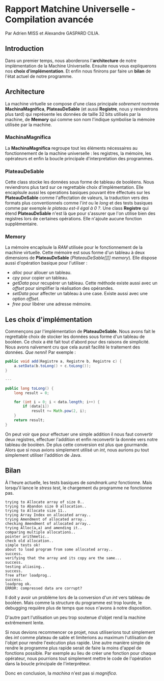 # Rapport Matchine Universelle - Compilation avancée

Par Adrien MISS et Alexandre GASPARD CILIA.

## Introduction

Dans un premier temps, nous aborderons l'__architecture__ de notre implémentation de la Machine Universelle. Ensuite nous vous expliquerons nos __choix d'implémentation__. Et enfin nous finirons par faire un __bilan__ de l'état actuel de notre programme.


## Architecture

La machine virtuelle se compose d'une class principale *sobrement* nommée  __MachinaMagnifica__, __PlateauDeSable__ (et aussi __Registre__, nous y reviendrons plus tard) qui représente les données de taille 32 bits utilisés par la machine, de __Memory__ qui comme son nom l'indique symbolise la mémoire utilisée par la machine.

### MachinaMagnifica

La __MachinaMagnifica__ regroupe tout les éléments nécessaires au fonctionnement de la machine universelle : les registres, la mémoire, les opérateurs et enfin la boucle principale d'interpretation des programmes.

### PlateauDeSable

Cette class stocke les données sous forme de tableau de booléens. Nous reviendrons plus tard sur ce regrettable choix d'implémentation. Elle encaplsule aussi les operations basiques pouvant être éffectués sur les __PlateauDeSable__ comme l'affectation de valeurs, la traduction vers des formats plus conventionnels comme l'*int* ou le *long* et des tests basiques comme par exemple *le plateau est-il égal à 0 ?*. Une class __Registre__ qui étend __PlateauDeSable__ n'est là que pour s'assurer que l'on utilise bien des registres lors de certaines opérations. Elle n'ajoute aucune fonction supplémentaire.

### Memory

La mémoire encaplsule la *RAM* utilisée pour le fonctionnement de la machine virtuelle. Cette mémoire est sous forme d'un tableau à deux dimensions de __PlateauDeSable__ (*PlateauDeSable[][] memory*). Elle dispose aussi d'opération basique pour l'utiliser :
 + *alloc* pour allouer un tableau.
 + *cpy* pour copier un tableau.
 + *getData* pour recupérer un tableau. Cette méthode existe aussi avec un *offset* pour simplifier la réalisation des opérandes.
 + *setData* pour affecter un tableau à une case. Existe aussi avec une option *offset*.
 + *free* pour libérer une adresse mémoire.

## Les choix d'implémentation

Commençons par l'implémentation de __PlateauDeSable__. Nous avons fait le regrettable choix de stocker les données sous forme d'un tableau de booléen. Ce choix a été fait tout d'abord pour des raisons de simplicité. Nous avons naïvement cru que cela aurait facilité le traitement des données. *Que nenni*! Par exemple :
```java
public void add(Registre a, Registre b, Registre c) {
	a.setData(b.toLong() + c.toLong());
}

---

public long toLong() {
	long result = 0;

	for (int i = 0; i < data.length; i++) {
		if (data[i])
			result += Math.pow(2, i);
	}
	return result;
}
```
On peut voir que pour effectuer une simple addition il nous faut convertir deux registres, effectuer l'addition et enfin reconvertir la donnée vers notre tableau de booléen. De plus cette conversion est plus que gourmande. Alors que si nous avions simplement utilisé un *int*, nous aurions pu tout simplement utiliser l'addition de Java.

## Bilan

À l'heure actuelle, les tests basiques de *sandmark.umz* fonctionne. Mais lorsqu'il lance le *stress test*, le chargement du programme ne fonctionne pas.

```
trying to Allocate array of size 0..
trying to Abandon size 0 allocation..
trying to Allocate size 11..
trying Array Index on allocated array..
trying Amendment of allocated array..
checking Amendment of allocated array..
trying Alloc(a,a) and amending it..
comparing multiple allocations..
pointer arithmetic..
check old allocation..
simple tests ok!
about to load program from some allocated array..
success.
verifying that the array and its copy are the same...
success.
testing aliasing..
success.
free after loadprog..
success.
loadprog ok.
ERROR: compressed data are corrupt?
```
Il doit y avoir un problème lors de la conversion d'un *int* vers tableau de booléen. Mais comme la structure du programme est trop lourde, le debugging requière plus de temps que nous n'avons à notre disposition.

D'autre part l'utilisation un peu trop soutenue d'objet rend la machine extrêmement lente.

Si nous devions recommencer ce projet, nous utiliserions tout simplement des *int* comme plateau de sable et limiterions au maximum l'utilisation de l'objet pour rendre l'exécution plus rapide. Une autre manière simple de rendre le programme plus rapide serait de faire la moins d'appel de fonctions possible. Par exemple au lieu de créer une fonction pour chaque opérateur, nous pourrions tout simplement mettre le code de l'opération dans la boucle principale de l'interpréteur.

Donc en conclusion, la *machina* n'est pas si *magnifica*.
